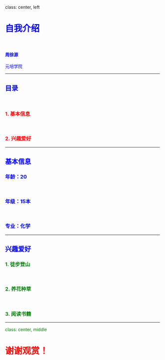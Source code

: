 ﻿class: center, left

# <font color="blue">自我介绍

&nbsp;
&nbsp;

#### 周徐源   

元培学院

---

## <font color="blue">目录

&nbsp;

### <font color="red">1. 基本信息
&nbsp; 
&nbsp;

### <font color="red">2. 兴趣爱好

---

## <font color="blue">基本信息

### 年龄：20

&nbsp;

### 年级：15本

&nbsp;

### 专业：化学



---

## <font color="blue">兴趣爱好

###  <font color="green">1. 徒步登山

&nbsp;
&nbsp;


###  <font color="green">2. 养花种草

&nbsp;
&nbsp;


###  <font color="green">3. 阅读书籍

---

class: center, middle

# <font color="red"> 谢谢观赏！
